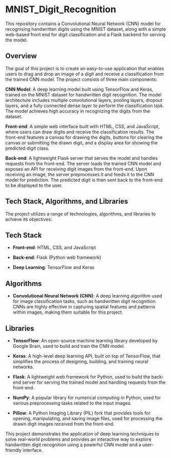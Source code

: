 # MNIST_Digit_Recognition

This repository contains a Convolutional Neural Network (CNN) model for recognising handwritten digits using the MNIST dataset, along with a simple web-based front end for digit classification and a Flask backend for serving the model.

## **Overview**
The goal of this project is to create an easy-to-use application that enables users to drag and drop an image of a digit and receive a classification from the trained CNN model. The project consists of three main components:

**CNN Model**: A deep learning model built using TensorFlow and Keras, trained on the MNIST dataset for handwritten digit recognition. The model architecture includes multiple convolutional layers, pooling layers, dropout layers, and a fully connected dense layer to perform the classification task. The model achieves high accuracy in recognizing the digits from the dataset.

**Front-end**: A simple web interface built with HTML, CSS, and JavaScript, where users can draw digits and receive the classification results. The front-end features a canvas for drawing the digits, buttons for clearing the canvas or submitting the drawn digit, and a display area for showing the predicted digit class.

**Back-end**: A lightweight Flask server that serves the model and handles requests from the front-end. The server loads the trained CNN model and exposes an API for receiving digit images from the front-end. Upon receiving an image, the server preprocesses it and feeds it to the CNN model for prediction. The predicted digit is then sent back to the front-end to be displayed to the user.

## **Tech Stack, Algorithms, and Libraries**
The project utilizes a range of technologies, algorithms, and libraries to achieve its objectives:

## **Tech Stack**
* **Front-end**: HTML, CSS, and JavaScript

* **Back-end**: Flask (Python web framework)

* **Deep Learning**: TensorFlow and Keras

## **Algorithms**
* **Convolutional Neural Network (CNN)**: A deep learning algorithm used for image classification tasks, such as handwritten digit recognition. CNNs are highly effective in capturing spatial features and patterns within images, making them suitable for this project.

## **Libraries**
* **TensorFlow**: An open-source machine learning library developed by Google Brain, used to build and train the CNN model.

* **Keras**: A high-level deep learning API, built on top of TensorFlow, that simplifies the process of designing, building, and training neural networks.

* **Flask**: A lightweight web framework for Python, used to build the back-end server for serving the trained model and handling requests from the front-end.

* **NumPy**: A popular library for numerical computing in Python, used for various preprocessing tasks related to the input images.

* **Pillow**: A Python Imaging Library (PIL) fork that provides tools for opening, manipulating, and saving image files, used for processing the drawn digit images received from the front-end.

This project demonstrates the application of deep learning techniques to solve real-world problems and provides an interactive way to explore handwritten digit recognition using a powerful CNN model and a user-friendly interface.

